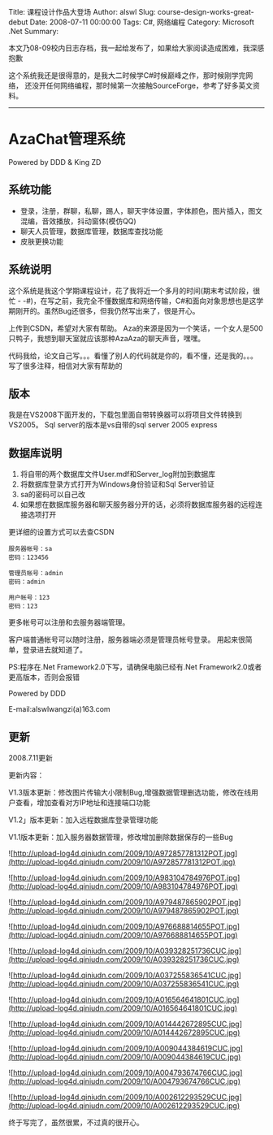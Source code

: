 Title: 课程设计作品大登场
Author: alswl
Slug: course-design-works-great-debut
Date: 2008-07-11 00:00:00
Tags: C#, 网络编程
Category: Microsoft .Net
Summary: 

本文乃08-09校内日志存档，我一起给发布了，如果给大家阅读造成困难，我深感抱歉

这个系统我还是很得意的，是我大二时候学C#时候巅峰之作，那时候刚学完网络，
还没开任何网络编程，那时候第一次接触SourceForge，参考了好多英文资料。

----

# AzaChat管理系统 #
Powered by DDD & King ZD

## 系统功能 ##

* 登录，注册，群聊，私聊，踢人，聊天字体设置，字体颜色，图片插入，图文混编，音效播放，抖动窗体(模仿QQ)
* 聊天人员管理，数据库管理，数据库查找功能
* 皮肤更换功能

## 系统说明 ##

这个系统是我这个学期课程设计，花了我将近一个多月的时间(期末考试阶段，很忙 - -#)，在写之前，我完全不懂数据库和网络传输，C#和面向对象思想也是这学期刚开的。虽然Bug还很多，但我仍然写出来了，很是开心。

上传到CSDN，希望对大家有帮助。 
Aza的来源是因为一个笑话，一个女人是500只鸭子，我想到聊天室就应该那种AzaAza的聊天声音，嘿嘿。

代码我给，论文自己写。。。看懂了别人的代码就是你的，看不懂，还是我的。。。
写了很多注释，相信对大家有帮助的

## 版本 ##

我是在VS2008下面开发的，下载包里面自带转换器可以将项目文件转换到VS2005。
Sql server的版本是vs自带的sql server 2005 express

## 数据库说明 ##

1. 将自带的两个数据库文件User.mdf和Server_log附加到数据库
1. 将数据库登录方式打开为Windows身份验证和Sql Server验证
1. sa的密码可以自己改
1. 如果想在数据库服务器和聊天服务器分开的话，必须将数据库服务器的远程连接选项打开

更详细的设置方式可以去查CSDN

```
服务器帐号：sa
密码：123456

管理员帐号：admin
密码：admin

用户帐号：123
密码：123
```

更多帐号可以注册和去服务器端管理。

客户端普通帐号可以随时注册，服务器端必须是管理员帐号登录。
用起来很简单，登录进去就知道了。

PS:程序在.Net Framework2.0下写，请确保电脑已经有.Net Framework2.0或者更高版本，否则会报错

Powered by DDD

E-mail:alswlwangzi(a)163.com

## 更新 ##

2008.7.11更新

更新内容：

V1.3版本更新：修改图片传输大小限制Bug,增强数据管理删选功能，修改在线用户查看，增加查看对方IP地址和连接端口功能

V1.2」版本更新：加入远程数据库登录管理功能

V1.1版本更新：加入服务器数据管理，修改增加删除数据保存的一些Bug

![http://upload-log4d.qiniudn.com/2009/10/A972857781312POT.jpg](http://upload-log4d.qiniudn.com/2009/10/A972857781312POT.jpg)

![http://upload-log4d.qiniudn.com/2009/10/A983104784976POT.jpg](http://upload-log4d.qiniudn.com/2009/10/A983104784976POT.jpg)


![http://upload-log4d.qiniudn.com/2009/10/A979487865902POT.jpg](http://upload-log4d.qiniudn.com/2009/10/A979487865902POT.jpg)

![http://upload-log4d.qiniudn.com/2009/10/A976688814655POT.jpg](http://upload-log4d.qiniudn.com/2009/10/A976688814655POT.jpg)

![http://upload-log4d.qiniudn.com/2009/10/A039328251736CUC.jpg](http://upload-log4d.qiniudn.com/2009/10/A039328251736CUC.jpg)

![http://upload-log4d.qiniudn.com/2009/10/A037255836541CUC.jpg](http://upload-log4d.qiniudn.com/2009/10/A037255836541CUC.jpg)

![http://upload-log4d.qiniudn.com/2009/10/A016564641801CUC.jpg](http://upload-log4d.qiniudn.com/2009/10/A016564641801CUC.jpg)

![http://upload-log4d.qiniudn.com/2009/10/A014442672895CUC.jpg](http://upload-log4d.qiniudn.com/2009/10/A014442672895CUC.jpg)

![http://upload-log4d.qiniudn.com/2009/10/A009044384619CUC.jpg](http://upload-log4d.qiniudn.com/2009/10/A009044384619CUC.jpg)

![http://upload-log4d.qiniudn.com/2009/10/A004793674766CUC.jpg](http://upload-log4d.qiniudn.com/2009/10/A004793674766CUC.jpg)

![http://upload-log4d.qiniudn.com/2009/10/A002612293529CUC.jpg](http://upload-log4d.qiniudn.com/2009/10/A002612293529CUC.jpg)


终于写完了，虽然很累，不过真的很开心。
